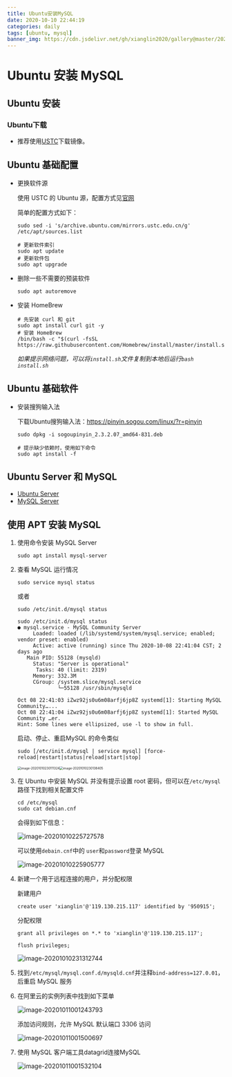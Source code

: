 ```yaml
---
title: Ubuntu安装MySQL
date: 2020-10-10 22:44:19
categories: daily
tags: [ubuntu, mysql]
banner_img: https://cdn.jsdelivr.net/gh/xianglin2020/gallery@master/202009/212642.png
---
```


# Ubuntu 安装 MySQL

## Ubuntu 安装

### Ubuntu下载

* 推荐使用[USTC](https://mirrors.ustc.edu.cn/)下载镜像。

## Ubuntu 基础配置

* 更换软件源

  使用 USTC 的 Ubuntu 源，配置方式见[官网](https://mirrors.ustc.edu.cn/help/ubuntu.html)

  简单的配置方式如下：

  ```shell
  sudo sed -i 's/archive.ubuntu.com/mirrors.ustc.edu.cn/g' /etc/apt/sources.list
  
  # 更新软件索引
  sudo apt update
  # 更新软件包
  sudo apt upgrade
  ```

* 删除一些不需要的预装软件

  ```shell
  sudo apt autoremove 
  ```

* 安装 HomeBrew

  ```shell
  # 先安装 curl 和 git
  sudo apt install curl git -y
  # 安装 HomeBrew
  /bin/bash -c "$(curl -fsSL https://raw.githubusercontent.com/Homebrew/install/master/install.sh)"
  ```

  *如果提示网络问题，可以将`install.sh`文件复制到本地后运行`bash install.sh`*

## Ubuntu 基础软件

* 安装搜狗输入法

  下载Ubuntu搜狗输入法：https://pinyin.sogou.com/linux/?r=pinyin

  ```shell
  sudo dpkg -i sogoupinyin_2.3.2.07_amd64-831.deb
  
  # 提示缺少依赖时，使用如下命令
  sudo apt install -f
  ```


## Ubuntu Server 和 MySQL

* [Ubuntu Server](https://ubuntu.com/download/alternative-downloads)
* [MySQL Server](https://downloads.mysql.com/archives/community/)

## 使用 APT 安装 MySQL

1. 使用命令安装 MySQL Server

   `sudo apt install mysql-server`

2. 查看 MySQL 运行情况

   `sudo service mysql status`

   或者

   `sudo /etc/init.d/mysql status`

   ```shell
   sudo /etc/init.d/mysql status
   ● mysql.service - MySQL Community Server
        Loaded: loaded (/lib/systemd/system/mysql.service; enabled; vendor preset: enabled)
        Active: active (running) since Thu 2020-10-08 22:41:04 CST; 2 days ago
      Main PID: 55128 (mysqld)
        Status: "Server is operational"
         Tasks: 40 (limit: 2319)
        Memory: 332.3M
        CGroup: /system.slice/mysql.service
                └─55128 /usr/sbin/mysqld
   
   Oct 08 22:41:03 iZwz92js0u6m08arfj6jp8Z systemd[1]: Starting MySQL Community…...
   Oct 08 22:41:04 iZwz92js0u6m08arfj6jp8Z systemd[1]: Started MySQL Community …er.
   Hint: Some lines were ellipsized, use -l to show in full.
   ```

   启动、停止、重启MySQL 的命令类似

   ```shell
   sudo [/etc/init.d/mysql | service mysql] [force-reload|restart|status|reload|start|stop]
   ```

   <img src="https://cdn.jsdelivr.net/gh/xianglin2020/gallery@master/202010/230111.png" alt="image-20201010230111324" style="zoom:50%;" /><img src="https://cdn.jsdelivr.net/gh/xianglin2020/gallery@master/202010/230138.png" alt="image-20201010230138405" style="zoom:50%;" />

3. 在 Ubuntu 中安装 MySQL 并没有提示设置 root 密码，但可以在`/etc/mysql`路径下找到相关配置文件

   ```shell
   cd /etc/mysql
   sudo cat debian.cnf
   ```

   会得到如下信息：

   ![image-20201010225727578](https://cdn.jsdelivr.net/gh/xianglin2020/gallery@master/202010/225728.png)

   可以使用`debain.cnf`中的 `user`和`password`登录 MySQL

   ![image-20201010225905777](https://cdn.jsdelivr.net/gh/xianglin2020/gallery@master/202010/000743.png)
   
4. 新建一个用于远程连接的用户，并分配权限

   新建用户

   `create user 'xianglin'@'119.130.215.117' identified by '950915';`

   分配权限

   `grant all privileges on *.* to 'xianglin'@'119.130.215.117';`

   `flush privileges;`

   ![image-20201010231312744](https://cdn.jsdelivr.net/gh/xianglin2020/gallery@master/202010/231313.png)

5. 找到`/etc/mysql/mysql.conf.d/mysqld.cnf`并注释`bind-address=127.0.01`，后重启 MySQL 服务

6. 在阿里云的实例列表中找到如下菜单

   ![image-20201011001243793](https://cdn.jsdelivr.net/gh/xianglin2020/gallery@master/202010/000622.png)

   添加访问规则，允许 MySQL 默认端口 3306 访问

   ![image-20201011001500697](https://cdn.jsdelivr.net/gh/xianglin2020/gallery@master/202010/001501.png)

7. 使用 MySQL 客户端工具datagrid连接MySQL

   ![image-20201011001532104](https://cdn.jsdelivr.net/gh/xianglin2020/gallery@master/202010/000652.png)

   